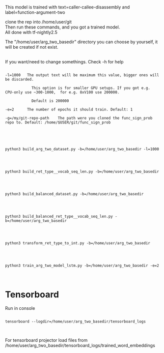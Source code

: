 This model is trained with text=caller-callee-disassembly and label=function-argument-two

clone the rep into /home/user/git
</br>
Then run these commands, and you got a trained model.
</br>
All done with tf-nightly2.5
</br>

The "/home/user/arg_two_basedir" directory you can choose by yourself, it will be
created if not exist.

</br>
If you want/need to change somethings. Check -h for help
<pre><code>
-l=1000   The output text will be maximum this value, bigger ones will be discarded. <br/>
			This option is for smaller GPU setups. If you got e.g. CPU-only use ~300-1000,  for e.g. 8xV100 use 200000.</br>
			Default is 200000</br>
-e=2	  The number of epochs it should train. Default: 1</br>
-g=/my/git-repo-path	The path were you cloned the func_sign_prob repo to. Default: /home/$USER/git/func_sign_prob</br>
</code></pre>
</br>


<pre><code>
python3 build_arg_two_dataset.py -b=/home/user/arg_two_basedir -l=1000
</code></pre>
</br>

<pre><code>
python3 build_ret_type__vocab_seq_len.py -b=/home/user/arg_two_basedir
</code></pre>
</br>

<pre><code>
python3 build_balanced_dataset.py -b=/home/user/arg_two_basedir
</code></pre>
</br>

<pre><code>
python3 build_balanced_ret_type__vocab_seq_len.py -b=/home/user/arg_two_basedir
</code></pre>
</br>

<pre><code>
python3 transform_ret_type_to_int.py -b=/home/user/arg_two_basedir
</code></pre>
</br>

<pre><code>
python3 train_arg_two_model_lstm.py -b=/home/user/arg_two_basedir -e=2
</code></pre>
</br>


# Tensorboard
Run in console
<pre><code>
tensorboard --logdir=/home/user/arg_two_basedir/tensorboard_logs
</code></pre>
</br>

For tensorboard projector load files from /home/user/arg_two_basedir/tensorboard_logs/trained_word_embeddings